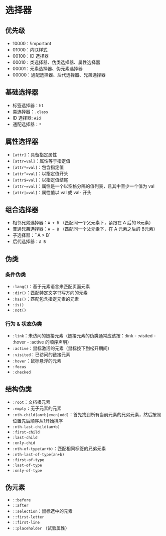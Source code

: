 # 选择器

## 优先级

- 10000：!important
- 01000：内联样式
- 00100：ID 选择器
- 00010：类选择器、伪类选择器、属性选择器
- 00001：元素选择器、伪元素选择器
- 00000：通配选择器、后代选择器、兄弟选择器

## 基础选择器

- 标签选择器：`h1`
- 类选择器：`.class`
- ID 选择器: `#id`
- 通配选择器：`*`

## 属性选择器

- `[attr]`：具备指定属性
- `[attr=val]`：属性等于指定值
- `[attr*=val]`：包含指定值
- `[attr^=val]`：以指定值开头
- `[attr$=val]`：以指定值结尾
- `[attr~=val]`：属性是一个以空格分隔的值列表，且其中至少一个值为 val
- `[attr|=val]`：属性值以 val 或 val- 开头

## 组合选择器

- 相邻兄弟选择器：`A + B` （匹配同一个父元素下，紧跟在 A 后的 B元素）
- 普通兄弟选择器：`A ~ B` （匹配同一个父元素下，在 A 元素之后的 B元素）
- 子选择器：``A > B`
- 后代选择器：`A B`

## 伪类

### 条件伪类

- `:lang()`：基于元素语言来匹配页面元素
- `:dir()`：匹配特定文字书写方向的元素
- `:has()`：匹配包含指定元素的元素
- `:is()`
- `:not()`

### 行为 & 状态伪类

- `:link`：未访问的链接元素（链接元素的伪类通常应该按：:link - :visited - :hover - :active 的顺序声明）
- `:active`：鼠标激活的元素（鼠标按下到松开期间）
- `:visited`：已访问的链接元素
- `:hover`：鼠标悬浮的元素
- `:focus`
- `:checked`

## 结构伪类

- `:root`：文档根元素
- `:empty`：无子元素的元素
- `:nth-child(an+b|even|odd)`：首先找到所有当前元素的兄弟元素，然后按照位置先后顺序从1开始排序
- `:nth-last-child(an+b)`
- `:first-child`
- `:last-child`
- `:only-chid`
- `:nth-of-type(an+b)`：匹配相同标签的兄弟元素
- `:nth-last-of-type(an+b)`
- `:first-of-type`
- `:last-of-type`
- `:only-of-type`


## 伪元素

- `::before`
- `::after`
- `::selection`：鼠标选中的元素
- `::first-letter`
- `::first-line`
- `::placeholder` （试验属性）
